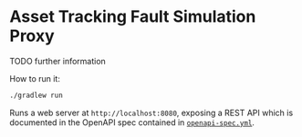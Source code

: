 # Asset Tracking Fault Simulation Proxy

TODO further information

How to run it:

```bash
./gradlew run
```

Runs a web server at `http://localhost:8080`, exposing a REST API which is documented in the OpenAPI spec contained in [`openapi-spec.yml`](openapi-spec.yaml).
